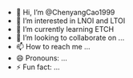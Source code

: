 - 👋 Hi, I’m @ChenyangCao1999
- 👀 I’m interested in LNOI and  LTOI
- 🌱 I’m currently learning ETCH
- 💞️ I’m looking to collaborate on ...
- 📫 How to reach me ...
- 😄 Pronouns: ...
- ⚡ Fun fact: ...

<!---
ChenyangCao1999/ChenyangCao1999 is a ✨ special ✨ repository because its `README.md` (this file) appears on your GitHub profile.
You can click the Preview link to take a look at your changes.
--->
